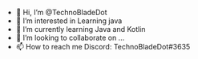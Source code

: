 - 👋 Hi, I’m @TechnoBladeDot
- 👀 I’m interested in Learning java
- 🌱 I’m currently learning Java and Kotlin
- 💞️ I’m looking to collaborate on ...
- 📫 How to reach me Discord: TechnoBladeDot#3635

<!---
TechnoBladeDot/TechnoBladeDot is a ✨ special ✨ repository because its `README.md` (this file) appears on your GitHub profile.
You can click the Preview link to take a look at your changes.
--->
